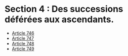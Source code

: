 # Section 4 : Des successions déférées aux ascendants.

- [Article 746](article-746.md)
- [Article 747](article-747.md)
- [Article 748](article-748.md)
- [Article 749](article-749.md)
